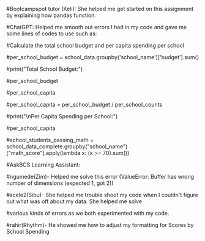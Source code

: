 #Bootcampspot tutor (Keli): She helped me get started on this assignment by explaining how pandas function.

#ChatGPT: Helped me smooth out errors I had in my code and gave me some lines of codes to use such as:

#Calculate the total school budget and per capita spending per school

#per_school_budget = school_data.groupby('school_name')['budget'].sum()

#print("Total School Budget:")

#per_school_budget

#per_school_capita

#per_school_capita = per_school_budget / per_school_counts

#print("\nPer Capita Spending per School:")

#per_school_capita

#school_students_passing_math = school_data_complete.groupby("school_name")["math_score"].apply(lambda x: (x >= 70).sum())

#AskBCS Learning Assistant:

#ngumede(Zim)- Helped me solve this error (ValueError: Buffer has wrong number of dimensions (expected 1, got 2))

#scele2(Sibu)- She helped me trouble shoot my code when I couldn't figure out what was off about my data. She helped me solve 

#various kinds of errors as we both experimented with my code.

#rahir(Rhythm)- He showed me how to adjust my formatting for Scores by School Spending
